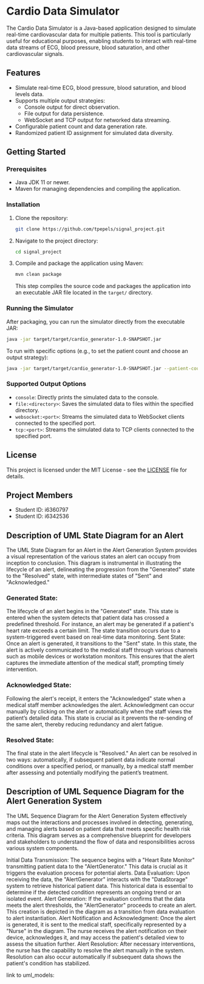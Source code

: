 # Cardio Data Simulator

The Cardio Data Simulator is a Java-based application designed to simulate real-time cardiovascular data for multiple patients. This tool is particularly useful for educational purposes, enabling students to interact with real-time data streams of ECG, blood pressure, blood saturation, and other cardiovascular signals.

## Features

- Simulate real-time ECG, blood pressure, blood saturation, and blood levels data.
- Supports multiple output strategies:
  - Console output for direct observation.
  - File output for data persistence.
  - WebSocket and TCP output for networked data streaming.
- Configurable patient count and data generation rate.
- Randomized patient ID assignment for simulated data diversity.

## Getting Started

### Prerequisites

- Java JDK 11 or newer.
- Maven for managing dependencies and compiling the application.

### Installation

1. Clone the repository:

   ```sh
   git clone https://github.com/tpepels/signal_project.git
   ```

2. Navigate to the project directory:

   ```sh
   cd signal_project
   ```

3. Compile and package the application using Maven:
   ```sh
   mvn clean package
   ```
   This step compiles the source code and packages the application into an executable JAR file located in the `target/` directory.

### Running the Simulator

After packaging, you can run the simulator directly from the executable JAR:

```sh
java -jar target/target/cardio_generator-1.0-SNAPSHOT.jar
```

To run with specific options (e.g., to set the patient count and choose an output strategy):

```sh
java -jar target/target/cardio_generator-1.0-SNAPSHOT.jar --patient-count 100 --output file:./output
```

### Supported Output Options

- `console`: Directly prints the simulated data to the console.
- `file:<directory>`: Saves the simulated data to files within the specified directory.
- `websocket:<port>`: Streams the simulated data to WebSocket clients connected to the specified port.
- `tcp:<port>`: Streams the simulated data to TCP clients connected to the specified port.

## License

This project is licensed under the MIT License - see the [LICENSE](LICENSE) file for details.

## Project Members
- Student ID: i6360797
- Student ID: i6342536


## Description of UML State Diagram for an Alert
The UML State Diagram for an Alert in the Alert Generation System provides a visual representation of the various states an alert can occupy from inception to conclusion. This diagram is instrumental in illustrating the lifecycle of an alert, delineating the progression from the "Generated" state to the "Resolved" state, with intermediate states of "Sent" and "Acknowledged."

### Generated State: 
The lifecycle of an alert begins in the "Generated" state. This state is entered when the system detects that patient data has crossed a predefined threshold. For instance, an alert may be generated if a patient's heart rate exceeds a certain limit. The state transition occurs due to a system-triggered event based on real-time data monitoring.
Sent State: Once an alert is generated, it transitions to the "Sent" state. In this state, the alert is actively communicated to the medical staff through various channels such as mobile devices or workstation monitors. This ensures that the alert captures the immediate attention of the medical staff, prompting timely intervention.
### Acknowledged State:
Following the alert's receipt, it enters the "Acknowledged" state when a medical staff member acknowledges the alert. Acknowledgment can occur manually by clicking on the alert or automatically when the staff views the patient’s detailed data. This state is crucial as it prevents the re-sending of the same alert, thereby reducing redundancy and alert fatigue.
### Resolved State: 
The final state in the alert lifecycle is "Resolved." An alert can be resolved in two ways: automatically, if subsequent patient data indicate normal conditions over a specified period, or manually, by a medical staff member after assessing and potentially modifying the patient’s treatment.

## Description of UML Sequence Diagram for the Alert Generation System
The UML Sequence Diagram for the Alert Generation System effectively maps out the interactions and processes involved in detecting, generating, and managing alerts based on patient data that meets specific health risk criteria. This diagram serves as a comprehensive blueprint for developers and stakeholders to understand the flow of data and responsibilities across various system components.

Initial Data Transmission: The sequence begins with a "Heart Rate Monitor" transmitting patient data to the "AlertGenerator." This data is crucial as it triggers the evaluation process for potential alerts.
Data Evaluation: Upon receiving the data, the "AlertGenerator" interacts with the "DataStorage" system to retrieve historical patient data. This historical data is essential to determine if the detected condition represents an ongoing trend or an isolated event.
Alert Generation: If the evaluation confirms that the data meets the alert thresholds, the "AlertGenerator" proceeds to create an alert. This creation is depicted in the diagram as a transition from data evaluation to alert instantiation.
Alert Notification and Acknowledgment: Once the alert is generated, it is sent to the medical staff, specifically represented by a "Nurse" in the diagram. The nurse receives the alert notification on their device, acknowledges it, and may access the patient's detailed view to assess the situation further.
Alert Resolution: After necessary interventions, the nurse has the capability to resolve the alert manually in the system. Resolution can also occur automatically if subsequent data shows the patient's condition has stabilized.

link to uml_models: